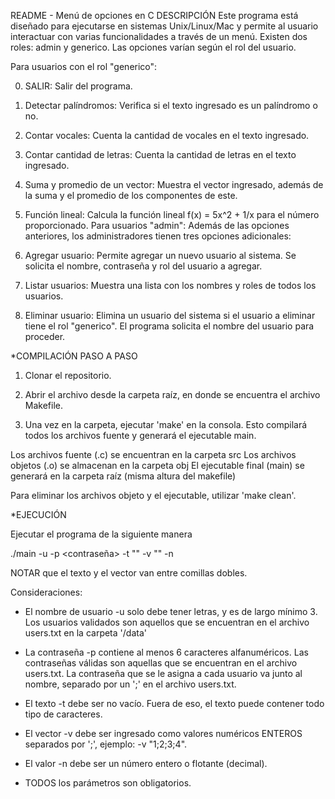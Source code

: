 README - Menú de opciones en C
DESCRIPCIÓN
Este programa está diseñado para ejecutarse en sistemas Unix/Linux/Mac y permite al usuario interactuar con varias funcionalidades a través de un menú. Existen dos roles: admin y generico. Las opciones varían según el rol del usuario.

Para usuarios con el rol "generico":

0. SALIR: Salir del programa.
1. Detectar palíndromos: Verifica si el texto ingresado es un palíndromo o no.
2. Contar vocales: Cuenta la cantidad de vocales en el texto ingresado.
3. Contar cantidad de letras: Cuenta la cantidad de letras en el texto ingresado.
4. Suma y promedio de un vector: Muestra el vector ingresado, además de la suma y el promedio de los componentes de este.
5. Función lineal: Calcula la función lineal f(x) = 5x^2 + 1/x para el número proporcionado.
Para usuarios "admin": Además de las opciones anteriores, los administradores tienen tres opciones adicionales:

6. Agregar usuario: Permite agregar un nuevo usuario al sistema. Se solicita el nombre, contraseña y rol del usuario a agregar.
7. Listar usuarios: Muestra una lista con los nombres y roles de todos los usuarios.
8. Eliminar usuario: Elimina un usuario del sistema si el usuario a eliminar tiene el rol "generico". El programa solicita el nombre del usuario para proceder.

*COMPILACIÓN PASO A PASO

1. Clonar el repositorio.

2. Abrir el archivo desde la carpeta raíz, en donde se encuentra el archivo Makefile.

3. Una vez en la carpeta, ejecutar 'make' en la consola. Esto compilará todos los archivos fuente y generará el ejecutable main.

Los archivos fuente (.c) se encuentran en la carpeta src
Los archivos objetos (.o) se almacenan en la carpeta obj
El ejecutable final (main) se generará en la carpeta raíz (misma altura del makefile)

Para eliminar los archivos objeto y el ejecutable, utilizar 'make clean'.

*EJECUCIÓN

Ejecutar el programa de la siguiente manera

./main -u <usuario> -p <contraseña> -t "<texto>" -v "<vector>" -n <numero entero o flotante>

NOTAR que el texto y el vector van entre comillas dobles.

Consideraciones:
- El nombre de usuario -u solo debe tener letras, y es de largo mínimo 3. Los usuarios validados son aquellos que se encuentran en el archivo users.txt en la carpeta '/data'

- La contraseña -p contiene al menos 6 caracteres alfanuméricos. Las contraseñas válidas son aquellas que se encuentran en el archivo users.txt. La contraseña que se le asigna a cada usuario va junto al nombre, separado por un ';' en el archivo users.txt.

- El texto -t debe ser no vacío. Fuera de eso, el texto puede contener todo tipo de caracteres.

- El vector -v debe ser ingresado como valores numéricos ENTEROS separados por ';', ejemplo: -v "1;2;3;4".

- El valor -n debe ser un número entero o flotante (decimal).

- TODOS los parámetros son obligatorios.
